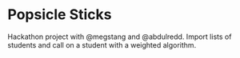 # Popsicle Sticks

Hackathon project with @megstang and @abdulredd. Import lists of students and call on a student with a weighted algorithm.

